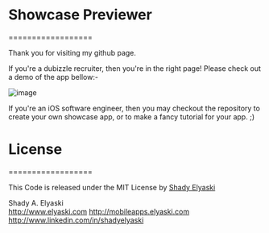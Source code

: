 # Showcase Previewer
==================


Thank you for visiting my github page.

If you're a dubizzle recruiter, then you're in the right page! Please check out a demo of the app bellow:-

![image](http://elyaski.com/Uploads/dubizzle.gif)

If you're an iOS software engineer, then you may checkout the repository to create your own showcase app, or to make a fancy tutorial for your app. ;) 

# License
==================

This Code is released under the MIT License by [Shady Elyaski](http://www.elyaski.com)

Shady A. Elyaski  
http://www.elyaski.com
http://mobileapps.elyaski.com
http://www.linkedin.com/in/shadyelyaski